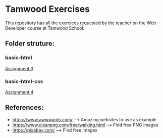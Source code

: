 # Tamwood Exercises

This repository has all the exercices requested by the teacher on the Web Developer course at Tamwood School. 

## Folder struture: 

### basic-html

[Assignment 3](/basic-html/)

### basic-html-css

[Assignment 4](/basic-html-css/)


## References:

- https://www.awwwards.com/ --> Amazing websites to use as example
- https://www.cleanpng.com/free/walking.html --> Find free PNG images
- https://pixabay.com/ --> Find free images